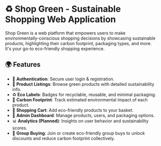 # ♻️ Shop Green - Sustainable Shopping Web Application

Shop Green is a web platform that empowers users to make environmentally-conscious shopping decisions by showcasing sustainable products, highlighting their carbon footprint, packaging types, and more. It's your go-to eco-friendly shopping experience.

## 🌍 Features

- 🔐 **Authentication**: Secure user login & registration.
- 🛒 **Product Listings**: Browse green products with detailed sustainability info.
- ♻️ **Eco Labels**: Badges for recyclable, reusable, and minimal packaging.
- 🌱 **Carbon Footprint**: Track estimated environmental impact of each product.
- 🧺 **Shopping Cart**: Add eco-friendly products to your basket.
- 📝 **Admin Dashboard**: Manage products, users, and packaging options.
- 📊 **Analytics (Planned)**: Insights on user behavior and sustainability scores.
- 👥 **Group Buying**: Join or create eco-friendly group buys to unlock discounts and reduce carbon footprint collectively.


